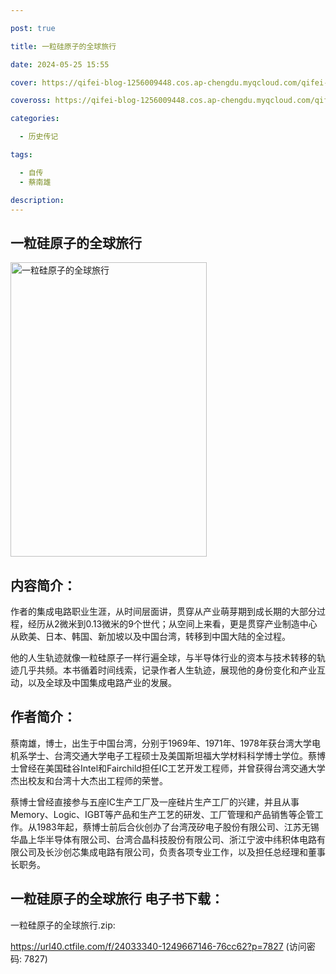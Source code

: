 ```yaml
---

post: true

title: 一粒硅原子的全球旅行

date: 2024-05-25 15:55

cover: https://qifei-blog-1256009448.cos.ap-chengdu.myqcloud.com/qifei-blog/663dd5a70ea9cb14038c1d27.jpg

coveross: https://qifei-blog-1256009448.cos.ap-chengdu.myqcloud.com/qifei-blog/663dd5a70ea9cb14038c1d27.jpg

categories:

  - 历史传记

tags:

  - 自传
  - 蔡南雄

description:
---
```


## 一粒硅原子的全球旅行
<img alt="一粒硅原子的全球旅行 " class="aligncenter loaded" data-was-processed="true" decoding="async" fetchpriority="high" height="471" src="https://qifei-blog-1256009448.cos.ap-chengdu.myqcloud.com/qifei-blog/663dd5a70ea9cb14038c1d27.jpg " style="cursor: zoom-in;" width="314"/>

## 内容简介：

作者的集成电路职业生涯，从时间层面讲，贯穿从产业萌芽期到成长期的大部分过程，经历从2微米到0.13微米的9个世代；从空间上来看，更是贯穿产业制造中心从欧美、日本、韩国、新加坡以及中国台湾，转移到中国大陆的全过程。

他的人生轨迹就像一粒硅原子一样行遍全球，与半导体行业的资本与技术转移的轨迹几乎共频。本书循着时间线索，记录作者人生轨迹，展现他的身份变化和产业互动，以及全球及中国集成电路产业的发展。

## 作者简介：

蔡南雄，博士，出生于中国台湾，分别于1969年、1971年、1978年获台湾大学电机系学士、台湾交通大学电子工程硕士及美国斯坦福大学材料科学博士学位。蔡博士曾经在美国硅谷Intel和Fairchild担任IC工艺开发工程师，并曾获得台湾交通大学杰出校友和台湾十大杰出工程师的荣誉。

蔡博士曾经直接参与五座IC生产工厂及一座硅片生产工厂的兴建，并且从事Memory、Logic、IGBT等产品和生产工艺的研发、工厂管理和产品销售等企管工作。从1983年起，蔡博士前后合伙创办了台湾茂矽电子股份有限公司、江苏无锡华晶上华半导体有限公司、台湾合晶科技股份有限公司、浙江宁波中纬积体电路有限公司及长沙创芯集成电路有限公司，负责各项专业工作，以及担任总经理和董事长职务。

## 一粒硅原子的全球旅行 电子书下载：
一粒硅原子的全球旅行.zip: 

https://url40.ctfile.com/f/24033340-1249667146-76cc62?p=7827 (访问密码: 7827)
